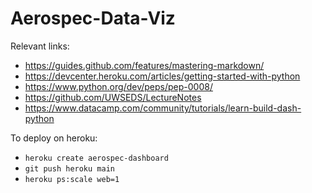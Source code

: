 # Aerospec-Data-Viz

Relevant links:
* https://guides.github.com/features/mastering-markdown/
* https://devcenter.heroku.com/articles/getting-started-with-python
* https://www.python.org/dev/peps/pep-0008/
* https://github.com/UWSEDS/LectureNotes
* https://www.datacamp.com/community/tutorials/learn-build-dash-python


To deploy on heroku:
* `heroku create aerospec-dashboard`
* `git push heroku main`
* `heroku ps:scale web=1`
